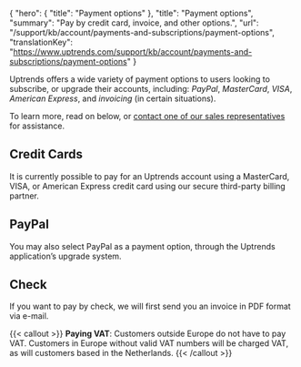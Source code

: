 {
  "hero": {
    "title": "Payment options"
  },
  "title": "Payment options",
  "summary": "Pay by credit card, invoice, and other options.",
  "url": "/support/kb/account/payments-and-subscriptions/payment-options",
  "translationKey": "https://www.uptrends.com/support/kb/account/payments-and-subscriptions/payment-options"
}

Uptrends offers a wide variety of payment options to users looking to subscribe, or upgrade their accounts, including: *PayPal*, *MasterCard*, *VISA*, *American Express*, and *invoicing* (in certain situations).

To learn more, read on below, or [contact one of our sales representatives](/contact) for assistance.

## Credit Cards

It is currently possible to pay for an Uptrends account using a MasterCard, VISA, or American Express credit card using our secure third-party billing partner.

## PayPal

You may also select PayPal as a payment option, through the Uptrends application’s upgrade system.

## Check

If you want to pay by check, we will first send you an invoice in PDF format via e-mail.

{{< callout >}}
**Paying VAT**: Customers outside Europe do not have to pay VAT. Customers in Europe without valid VAT numbers will be charged VAT, as will customers based in the Netherlands.
{{< /callout >}}
